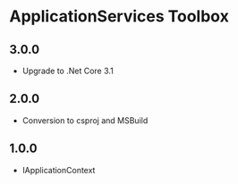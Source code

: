 # ApplicationServices Toolbox

## 3.0.0

- Upgrade to .Net Core 3.1

## 2.0.0

- Conversion to csproj and MSBuild

## 1.0.0

- IApplicationContext